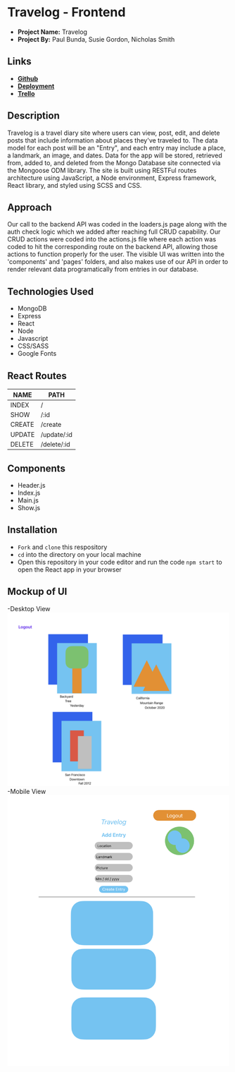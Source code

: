 # Travelog - Frontend
- **Project Name:** Travelog
- **Project By:** Paul Bunda, Susie Gordon, Nicholas Smith

## Links
- [**Github**](https://github.com/choisus08/GroupProject_frontend)
- [**Deployment**](https://groupproject-backend.onrender.com/)
- [**Trello**](https://trello.com/b/OgGQnwAX/mern-group-project)

## Description
Travelog is a travel diary site where users can view, post, edit, and delete posts that include information about places they've traveled to. The data model for each post will be an "Entry", and each entry may include a place, a landmark, an image, and dates. Data for the app will be stored, retrieved from, added to, and deleted from the Mongo Database site connected via the Mongoose ODM library. The site is built using RESTFul routes architecture using JavaScript, a Node environment, Express framework, React library, and styled using SCSS and CSS.

## Approach
Our call to the backend API was coded in the loaders.js page along with the auth check logic which we added after reaching full CRUD capability. Our CRUD actions were coded into the actions.js file where each action was coded to hit the corresponding route on the backend API, allowing those actions to function properly for the user. The visible UI was written into the 'components' and 'pages' folders, and also makes use of our API in order to render relevant data programatically from entries in our database. 

## Technologies Used
- MongoDB
- Express
- React 
- Node
- Javascript
- CSS/SASS
- Google Fonts

## React Routes

| NAME   | PATH        |
| ------ | ----------- |
| INDEX  | /           |
| SHOW   | /:id        |
| CREATE | /create     |
| UPDATE | /update/:id |
| DELETE | /delete/:id |

## Components
- Header.js
- Index.js
- Main.js
- Show.js

## Installation
- `Fork` and `clone` this respository
- `cd` into the directory on your local machine
- Open this repository in your code editor and run the code `npm start` to open the React app in your browser

## Mockup of UI <br>
-Desktop View <img src="./public/mockup.png" alt="three-entries-illustrated"> <br>
-Mobile View <img src="./public/mockup-mobile.png" alt="three-entries-stacked">
